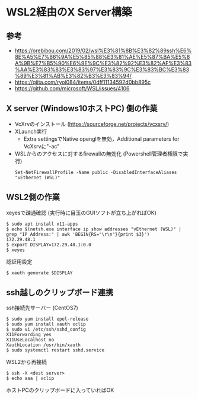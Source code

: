 # WSL2経由のX Server構築

## 参考
- https://orebibou.com/2019/02/wsl%E3%81%8B%E3%82%89ssh%E6%8E%A5%E7%B6%9A%E5%85%88%E3%81%AE%E5%87%BA%E5%8A%9B%E7%B5%90%E6%9E%9C%E3%82%92%E3%82%AF%E3%83%AA%E3%83%83%E3%83%97%E3%83%9C%E3%83%BC%E3%83%89%E3%81%AB%E3%82%B3%E3%83%94/
- https://qiita.com/ryoi084/items/0dff11134592d0bb895c
- https://github.com/microsoft/WSL/issues/4106

## X server (Windows10ホストPC) 側の作業
- VcXrvのインストール (https://sourceforge.net/projects/vcxsrv/)
- XLaunch実行
    - Extra settingsでNative openglを無効，Additional parameters for VcXsrvに"-ac"
- WSLからのアクセスに対するfirewallの無効化 (Powershell管理者権限で実行)
  ```
  Set-NetFirewallProfile -Name public -DisabledInterfaceAliases "vEthernet (WSL)"
  ```

## WSL2側の作業
xeyesで疎通確認 (実行時に目玉のGUIソフトが立ち上がればOK)
```
$ sudo apt install x11-apps
$ echo $(netsh.exe interface ip show addresses "vEthernet (WSL)" | grep "IP Address:" | awk 'BEGIN{RS="\r\n"}{print $3}')
172.29.48.1
$ export DISPLAY=172.29.48.1:0.0
$ xeyes
```
認証用設定
```
$ xauth generate $DISPLAY
```

## ssh越しのクリップボード連携
ssh接続先サーバー (CentOS7)
```
$ sudo yum install epel-release
$ sudo yum install xauth xclip
$ sudo vi /etc/ssh/sshd_config
X11Forwarding yes
X11UseLocalhost no
XauthLocation /usr/bin/xauth
$ sudo systemctl restart sshd.service
```
WSL2から再接続
```
$ ssh -X <dest server>
$ echo aaa | xclip
```
ホストPCのクリップボードに入っていればOK
